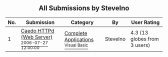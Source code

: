 ﻿<div align="center">

## All Submissions by SteveIno

</div>

No.  | Submission | Category | By   | User Rating
---- | ---------- | -------- | ---- | -----------
1 | [Caedo HTTPd \(Web Server\)<br /><sup>2006-07-27 12:00:00</sup>](https://github.com/Planet-Source-Code/steveino-caedo-httpd-web-server__1-66098) | [Complete Applications<br /><sup>Visual Basic</sup>](../ByCategory/complete-applications__1-27.md) | SteveIno | 4.3 (13 globes from 3 users)
